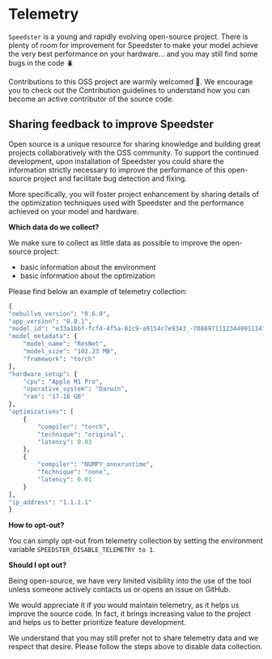 # Telemetry


`Speedster` is a young and rapidly evolving open-source project. There is plenty of room for improvement for Speedster to make your model achieve the very best performance on your hardware... and you may still find some bugs in the code 🪲

Contributions to this OSS project are warmly welcomed 🤗. We encourage you to check out the Contribution guidelines to understand how you can become an active contributor of the source code.

## Sharing feedback to improve Speedster

Open source is a unique resource for sharing knowledge and building great projects collaboratively with the OSS community. To support the continued development, upon installation of Speedster you could share the information strictly necessary to improve the performance of this open-source project and facilitate bug detection and fixing.

More specifically, you will foster project enhancement by sharing details of the optimization techniques used with Speedster and the performance achieved on your model and hardware.

**Which data do we collect?**

We make sure to collect as little data as possible to improve the open-source project:

- basic information about the environment
- basic information about the optimization

Please find below an example of telemetry collection:

```python
{
"nebullvm_version": "0.6.0",
"app_version": "0.0.1",
"model_id": "e33a1bbf-fcfd-4f5a-81c9-a9154c7e9343_-7088971112344091114",
"model_metadata": {
    "model_name": "ResNet",
    "model_size": "102.23 MB",
    "framework": "torch"
},
"hardware_setup": {
    "cpu": "Apple M1 Pro",
    "operative_system": "Darwin",
    "ram": "17.18 GB"
},
"optimizations": [
    {
        "compiler": "torch",
        "technique": "original",
        "latency": 0.03
    },
    {
        "compiler": "NUMPY_onnxruntime",
        "technique": "none",
        "latency": 0.01
    }
],
"ip_address": "1.1.1.1"
}
```

**How to opt-out?**

You can simply opt-out from telemetry collection by setting the environment variable `SPEEDSTER_DISABLE_TELEMETRY to 1`.

**Should I opt out?**

Being open-source, we have very limited visibility into the use of the tool unless someone actively contacts us or opens an issue on GitHub.

We would appreciate it if you would maintain telemetry, as it helps us improve the source code. In fact, it brings increasing value to the project and helps us to better prioritize feature development.

We understand that you may still prefer not to share telemetry data and we respect that desire. Please follow the steps above to disable data collection.